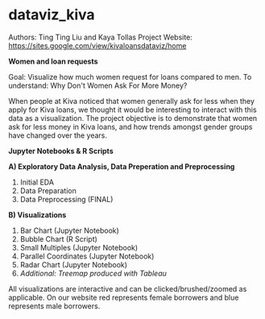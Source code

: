 # dataviz_kiva
Authors: Ting Ting Liu and Kaya Tollas
Project Website: https://sites.google.com/view/kivaloansdataviz/home


**Women and loan requests** 

Goal: Visualize how much women request for loans compared to men. To understand: Why Don't Women Ask For More Money?

When people at Kiva noticed that women generally ask for less when they apply for Kiva loans, we thought it would be interesting to interact with this data as a visualization. The project objective is to demonstrate that women ask for less money in Kiva loans, and how trends amongst gender groups have changed over the years.



**Jupyter Notebooks & R Scripts**

**A) Exploratory Data Analysis, Data Preperation and Preprocessing**
1. Initial EDA
2. Data Preparation
3. Data Preprocessing (FINAL)

**B) Visualizations**
1. Bar Chart (Jupyter Notebook)
2. Bubble Chart (R Script)
3. Small Multiples (Jupyter Notebook)
4. Parallel Coordinates (Jupyter Notebook)
5. Radar Chart (Jupyter Notebook)
6. *Additional: Treemap produced with Tableau*

All visualizations are interactive and can be clicked/brushed/zoomed as applicable. On our website red represents female borrowers and blue represents male borrowers. 